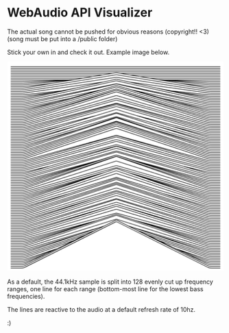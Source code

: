 # WebAudio API Visualizer

The actual song cannot be pushed for obvious reasons (copyright!! <3) (song must be put into a /public folder)

Stick your own in and check it out. Example image below.

![Example image](demo.png)

As a default, the 44.1kHz sample is split into 128 evenly cut up frequency ranges, one line for each range (bottom-most line for the lowest bass frequencies).

The lines are reactive to the audio at a default refresh rate of 10hz.

:)